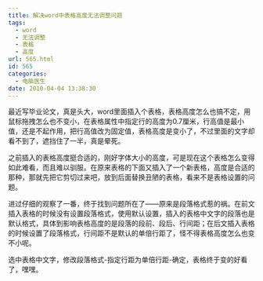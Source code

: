 ```yaml
---
title: 解决word中表格高度无法调整问题
tags:
  - word
  - 无法调整
  - 表格
  - 高度
url: 565.html
id: 565
categories:
  - 电脑医生
date: 2010-04-04 13:38:30
---
```


最近写毕业论文，真是头大，word里面插入个表格，表格高度怎么也搞不定，用鼠标拖拽怎么也不变小，在表格属性中指定行的高度为0.7厘米，行高值是最小值，还是不起作用，把行高值改为固定值，表格高度是变小了，不过里面的文字却看不到了，遮挡住了一半，真是晕死。  

之前插入的表格高度挺合适的，刚好字体大小的高度，可是现在这个表格怎么变得如此难看，而且难以驯服。在原来表格的下面又插入了一个新表格，高度是合适的那种，那就先把它剪切过来吧，放到后面替换丑陋的表格，看来不是表格设置的问题。  

进过仔细的观察了一番，终于找到问题所在了——原来是段落格式惹的祸。在前文插入表格的时候没有设置段落格式，使用默认设置，插入的表格中文字的段落也是默认格式，具体到影响表格高度的是段落的段前、段后、行间距；在后文插入表格的时候设置了段落格式，行间距不是默认的单倍行距了，怪不得表格高度怎么也变不小呢。  

选中表格中文字，修改段落格式-指定行距为单倍行距-确定，表格终于变的好看了，嘿嘿。